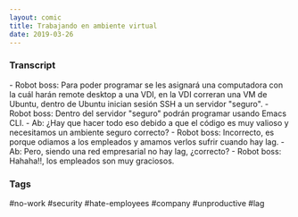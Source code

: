 ```yaml
---
layout: comic
title: Trabajando en ambiente virtual
date: 2019-03-26
---
```


<h3>Transcript</h3>
<p>
    - Robot boss: Para poder programar se les asignará una computadora con la cuál harán remote desktop a una VDI, en la VDI correran una VM de Ubuntu, dentro de Ubuntu inician sesión SSH a un servidor "seguro".
    - Robot boss: Dentro del servidor "seguro" podrán programar usando Emacs CLI.
    - Ab: ¿Hay que hacer todo eso debido a que el código es muy valioso y necesitamos un ambiente seguro correcto?
    - Robot boss: Incorrecto, es porque odiamos a los empleados y amamos verlos sufrir cuando hay lag.
    - Ab: Pero, siendo una red empresarial no hay lag, ¿correcto?
    - Robot boss: Hahaha!!, los empleados son muy graciosos.
</p>

<h3>Tags</h3>
<p>#no-work #security #hate-employees #company #unproductive #lag</p>
